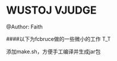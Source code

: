 WUSTOJ VJUDGE
==============

@Author: Faith


####以下为fcbruce做的一些微小的工作 T_T

添加make.sh，方便手工编译并生成jar包
